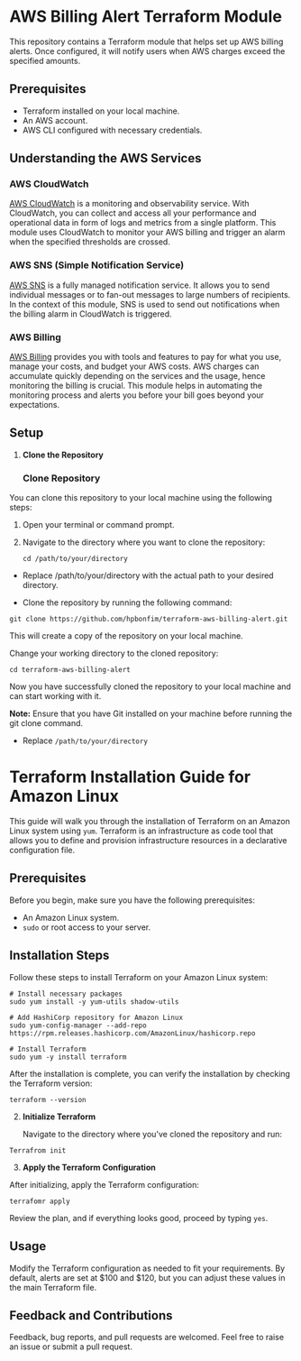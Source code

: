 # AWS Billing Alert Terraform Module

This repository contains a Terraform module that helps set up AWS billing alerts. Once configured, it will notify users when AWS charges exceed the specified amounts.

## Prerequisites
- Terraform installed on your local machine.
- An AWS account.
- AWS CLI configured with necessary credentials.

## Understanding the AWS Services

### AWS CloudWatch

[AWS CloudWatch](https://aws.amazon.com/cloudwatch/) is a monitoring and observability service. With CloudWatch, you can collect and access all your performance and operational data in form of logs and metrics from a single platform. This module uses CloudWatch to monitor your AWS billing and trigger an alarm when the specified thresholds are crossed.

### AWS SNS (Simple Notification Service)

[AWS SNS](https://aws.amazon.com/sns/) is a fully managed notification service. It allows you to send individual messages or to fan-out messages to large numbers of recipients. In the context of this module, SNS is used to send out notifications when the billing alarm in CloudWatch is triggered.

### AWS Billing

[AWS Billing](https://aws.amazon.com/aws-cost-management/aws-bill/) provides you with tools and features to pay for what you use, manage your costs, and budget your AWS costs. AWS charges can accumulate quickly depending on the services and the usage, hence monitoring the billing is crucial. This module helps in automating the monitoring process and alerts you before your bill goes beyond your expectations.



## Setup
1. **Clone the Repository**

   ### Clone Repository

You can clone this repository to your local machine using the following steps:

1. Open your terminal or command prompt.

2. Navigate to the directory where you want to clone the repository:

   ```
   cd /path/to/your/directory
   ```
- Replace /path/to/your/directory with the actual path to your desired directory.

- Clone the repository by running the following command:



```
git clone https://github.com/hpbonfim/terraform-aws-billing-alert.git
```
This will create a copy of the repository on your local machine.

Change your working directory to the cloned repository:

```
cd terraform-aws-billing-alert
```
Now you have successfully cloned the repository to your local machine and can start working with it.

**Note:** Ensure that you have Git installed on your machine before running the git clone command.

- Replace `/path/to/your/directory`

# Terraform Installation Guide for Amazon Linux

This guide will walk you through the installation of Terraform on an Amazon Linux system using `yum`. Terraform is an infrastructure as code tool that allows you to define and provision infrastructure resources in a declarative configuration file.

## Prerequisites

Before you begin, make sure you have the following prerequisites:
- An Amazon Linux system.
- `sudo` or root access to your server.

## Installation Steps

Follow these steps to install Terraform on your Amazon Linux system:

```
# Install necessary packages
sudo yum install -y yum-utils shadow-utils

# Add HashiCorp repository for Amazon Linux
sudo yum-config-manager --add-repo https://rpm.releases.hashicorp.com/AmazonLinux/hashicorp.repo

# Install Terraform
sudo yum -y install terraform

```

After the installation is complete, you can verify the installation by checking the Terraform version:

```
terraform --version

```


2. **Initialize Terraform**

   Navigate to the directory where you've cloned the repository and run:

```
Terrafrom init
```

3. **Apply the Terraform Configuration**

After initializing, apply the Terraform configuration:

```
terrafomr apply 
```

Review the plan, and if everything looks good, proceed by typing `yes`.

## Usage
Modify the Terraform configuration as needed to fit your requirements. By default, alerts are set at $100 and $120, but you can adjust these values in the main Terraform file.

## Feedback and Contributions
Feedback, bug reports, and pull requests are welcomed. Feel free to raise an issue or submit a pull request.


